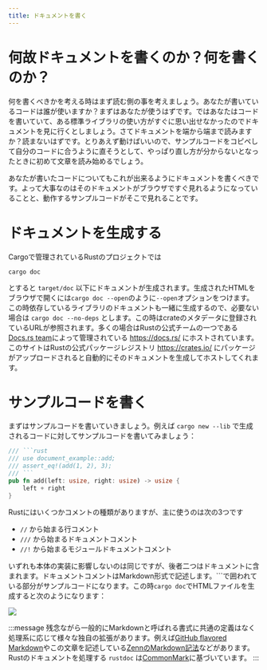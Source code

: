 ```yaml
---
title: ドキュメントを書く
---
```


# 何故ドキュメントを書くのか？何を書くのか？
何を書くべきかを考える時はまず読む側の事を考えましょう。あなたが書いているコードは誰が使いますか？まずはあなたが使うはずです。ではあなたはコードを書いていて、ある標準ライブラリの使い方がすぐに思い出せなかったのでドキュメントを見に行くとしましょう。さてドキュメントを端から端まで読みますか？読まないはずです。とりあえず動けばいいので、サンプルコードをコピペして自分のコードに合うように直そうとして、やっぱり直し方が分からないとなったときに初めて文章を読み始めるでしょう。

あなたが書いたコードについてもこれが出来るようにドキュメントを書くべきです。よって大事なのはそのドキュメントがブラウザですぐ見れるようになっていることと、動作するサンプルコードがそこで見れることです。

# ドキュメントを生成する

Cargoで管理されているRustのプロジェクトでは

```shell
cargo doc
```

とすると `target/doc` 以下にドキュメントが生成されます。生成されたHTMLをブラウザで開くには`cargo doc --open`のように`--open`オプションをつけます。この時依存しているライブラリのドキュメントも一緒に生成するので、必要ない場合は `cargo doc --no-deps` とします。この時はcrateのメタデータに登録されているURLが参照されます。多くの場合はRustの公式チームの一つである[Docs.rs team](https://www.rust-lang.org/governance/teams/dev-tools#docs-rs)によって管理されている <https://docs.rs/> にホストされています。このサイトはRustの公式パッケージレジストリ <https://crates.io/> にパッケージがアップロードされると自動的にそのドキュメントを生成してホストしてくれます。

# サンプルコードを書く
まずはサンプルコードを書いていきましょう。例えば `cargo new --lib` で生成されるコードに対してサンプルコードを書いてみましょう：

```rust
/// ```rust
/// use document_example::add;
/// assert_eq!(add(1, 2), 3);
/// ```
pub fn add(left: usize, right: usize) -> usize {
    left + right
}
```

Rustにはいくつかコメントの種類がありますが、主に使うのは次の3つです

- `//` から始まる行コメント
- `///` から始まるドキュメントコメント
- `//!` から始まるモジュールドキュメントコメント

いずれも本体の実装に影響しないのは同じですが、後者二つはドキュメントに含まれます。ドキュメントコメントはMarkdown形式で記述します。\`\`\`で囲われている部分がサンプルコードになります。この時`cargo doc`でHTMLファイルを生成すると次のようになります：

![](https://storage.googleapis.com/zenn-user-upload/7a93168fe844-20230928.png)

:::message
残念ながら一般的にMarkdownと呼ばれる書式に共通の定義はなく処理系に応じて様々な独自の拡張があります。例えば[GitHub flavored Markdown](https://github.github.com/gfm/)やこの文章を記述している[ZennのMarkdown記法](https://zenn.dev/zenn/articles/markdown-guide)などがあります。Rustのドキュメントを処理する `rustdoc` は[CommonMark](https://commonmark.org/)に基づいています。
:::
